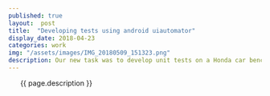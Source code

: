 ```yaml
---
published: true
layout:  post
title:  "Developing tests using android uiautomator"
display_date: 2018-04-23
categories: work
img: "/assets/images/IMG_20180509_151323.png"
description: Our new task was to develop unit tests on a Honda car bench test.
---
```


&nbsp;&nbsp;&nbsp;&nbsp;&nbsp;&nbsp;{{ page.description }}
